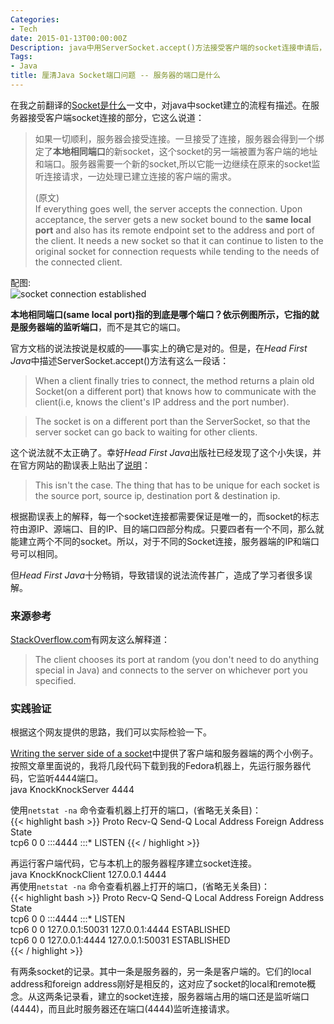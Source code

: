 ```yaml
---
Categories:
- Tech
date: 2015-01-13T00:00:00Z
Description: java中用ServerSocket.accept()方法接受客户端的socket连接申请后，一个新的socket将会生成。关于这个socket，它两头的IP和端口是怎么确定的，存在着不同解释。本文将说明并验证：新建socket的服务器端端口号就是服务器正在监听的端口号，而不是随机分配的端口号。
Tags:
- Java
title: 厘清Java Socket端口问题 -- 服务器的端口是什么
---
```


在我之前翻译的[Socket是什么](http://blog.yuantops.com/tech/socket-definition-oracle-java-tutorial/)一文中，对java中socket建立的流程有描述。在服务器接受客户端socket连接的部分，它这么说道：  

> 如果一切顺利，服务器会接受连接。一旦接受了连接，服务器会得到一个绑定了**本地相同端口**的新socket，这个socket的另一端被置为客户端的地址和端口。服务器需要一个新的socket,所以它能一边继续在原来的socket监听连接请求，一边处理已建立连接的客户端的需求。   
>
> (原文)  
> If everything goes well, the server accepts the connection. Upon acceptance, the server gets a new socket bound to the **same local port** and also has its remote endpoint set to the address and port of the client. It needs a new socket so that it can continue to listen to the original socket for connection requests while tending to the needs of the connected client.  

配图:  
![socket connection established](http://docs.oracle.com/javase/tutorial/figures/networking/6connect.gif)    

**本地相同端口(same local port)**指的到底是哪个端口？依示例图所示，它指的就是服务器端的**监听端口**，而不是其它的端口。   

官方文档的说法按说是权威的——事实上的确它是对的。但是，在*Head First Java*中描述ServerSocket.accept()方法有这么一段话：  

> When a client finally tries to connect, the method returns a plain old Socket(on a different port) that knows how to communicate with the client(i.e, knows the client's IP address and the port number).   

> The socket is on a different port than the ServerSocket, so that the server socket can go back to waiting for other clients.   

这个说法就不太正确了。幸好*Head First Java*出版社已经发现了这个小失误，并在官方网站的勘误表上贴出了[说明](http://www.oreilly.com/catalog/errataunconfirmed.csp?isbn=9780596009205)：    

> This isn't the case. The thing that has to be unique for each socket is the source port, source ip, destination port & destination ip.   

根据勘误表上的解释，每一个socket连接都需要保证是唯一的，而socket的标志符由源IP、源端口、目的IP、目的端口四部分构成。只要四者有一个不同，那么就能建立两个不同的socket。所以，对于不同的Socket连接，服务器端的IP和端口号可以相同。   

但*Head First Java*十分畅销，导致错误的说法流传甚广，造成了学习者很多误解。  

### 来源参考
[StackOverflow.com](https://stackoverflow.com/questions/4307549/serversocket-accept-method/4308243#4308243)有网友这么解释道：  

> The client chooses its port at random (you don't need to do anything special in Java) and connects to the server on whichever port you specified.  

### 实践验证
根据这个网友提供的思路，我们可以实际检验一下。   

[Writing the server side of a socket](http://docs.oracle.com/javase/tutorial/networking/sockets/clientServer.html)中提供了客户端和服务器端的两个小例子。按照文章里面说的，我将几段代码下载到我的Fedora机器上，先运行服务器代码，它监听4444端口。  
java KnockKnockServer 4444    

使用`netstat -na` 命令查看机器上打开的端口，(省略无关条目)：   
{{< highlight bash >}}
Proto Recv-Q Send-Q Local Address   Foreign Address         State      
tcp6       0      0        :::4444       :::*               LISTEN
{{< / highlight >}}

再运行客户端代码，它与本机上的服务器程序建立socket连接。    
java KnockKnockClient 127.0.0.1 4444    
再使用`netstat -na` 命令查看机器上打开的端口，(省略无关条目)：   
{{< highlight bash >}}
Proto Recv-Q Send-Q Local Address   Foreign Address         State      
tcp6       0      0 :::4444                 :::*                    LISTEN     
tcp6       0      0 127.0.0.1:50031         127.0.0.1:4444          ESTABLISHED  
tcp6       0      0 127.0.0.1:4444          127.0.0.1:50031         ESTABLISHED  
{{< / highlight >}}

有两条socket的记录。其中一条是服务器的，另一条是客户端的。它们的local address和foreign address刚好是相反的，这对应了socket的local和remote概念。从这两条记录看，建立的socket连接，服务器端占用的端口还是监听端口(4444)，而且此时服务器还在端口(4444)监听连接请求。    
